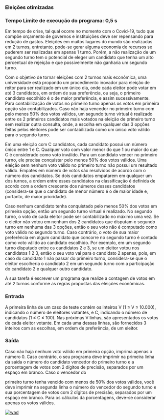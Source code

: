 ### Eleições otimizadas

### Tempo Limite de execução do programa: 0,5 s


Em tempo de crise, tal qual ocorre no momento com o Covid-19, tudo que compõe orçamento de governos e instituições deve ser repensando para redução de gastos. Eleições em muitos lugares do mundo são realizadas em 2 turnos, entretanto, pode-se gerar alguma economia de recursos se puderem ser realizadas em apenas 1 turno. Porém, a não realização de um segundo turno tem o potencial de eleger um candidato que tenha um alto percentual de rejeição e que possivelmente não ganharia um segundo turno.

Com o objetivo de tornar eleições com 2 turnos mais econômica, uma universidade está propondo um procedimento inovador para eleição de reitor para ser realizado em um único dia, onde cada eleitor pode votar em até 3 candidatos, em ordem de sua preferência, ou seja, o primeiro candidato escolhido é o de maior preferência, e assim sucessivamente. Para contabilização de votos no primeiro turno apenas os votos em primeira opção são contabilizados. Caso não haja vencedor no primeiro turno com pelo menos 50% dos votos válidos, um segundo turno virtual é realizado entre os 2 primeiros candidatos mais votados na eleição de primeiro turno sem realizar outra consulta, onde, a escolha em qualquer das 3 opções feitas pelos eleitores pode ser contabilizada como um único voto válido para o segundo turno.

Em uma eleição com C candidatos, cada candidato possui um número único entre 1 e C. Qualquer voto com valor menor do que 1 ou maior do que C é considerado como voto inválido. Para um candidato vencer no primeiro turno, ele precisa conquistar pelo menos 50% dos votos válidos. Uma eleição sem nenhum voto válido no primeiro turno não possui um resultado válido. Empates em número de votos são resolvidos de acordo com o número dos candidatos. Se dois candidatos empatarem em qualquer um dos turnos, a ordem entre esses candidatos na classificação é definida de acordo com a ordem crescente dos números desses candidatos (considera-se que o candidato de menor número é o de maior idade e, portanto, de maior prioridade).

Caso nenhum candidato tenha conquistado pelo menos 50% dos votos em primeira opção, então um segundo turno virtual é realizado. No segundo turno, o voto de cada eleitor pode ser contabilizado no máximo uma vez. Se o eleitor não votou em nenhum dos 2 candidatos que disputam o segundo turno em nenhuma das 3 opções, então o seu voto não é computado como voto válido no segundo turno. Caso contrário, o voto de sua maior preferência em algum candidato que concorre no segundo turno é contado como voto válido ao candidato escolhido. Por exemplo, em um segundo turno disputado entre os candidatos 2 e 3, se um eleitor votou nos candidatos 1 2 3, então o seu voto vai para o candidato 2 apenas, pois, em caso do candidato 1 não passar do primeiro turno, considera-se que o eleitor escolheria o candidato 2 em um segundo turno com a participação do candidato 2 e qualquer outro candidato.

A sua tarefa é escrever um programa que realize a contagem de votos em até 2 turnos conforme as regras propostas das eleições econômicas.

### Entrada

A primeira linha de um caso de teste contém os inteiros V (1 ≤ V ≤ 10.000), indicando o número de eleitores votantes, e C, indicando o número de candidatos (1 ≤ C ≤ 100). Nas próximas V linhas, são apresentados os votos de cada eleitor votante. Em cada uma dessas linhas, são fornecidos 3 inteiros com as escolhas, em ordem de preferência, de um eleitor.

### Saída

Caso não haja nenhum voto válido em primeira opção, imprima apenas o número 0. Caso contrário, o seu programa deve imprimir na primeira linha da saída o número do candidato vencedor do primeiro turno e a porcentagem de votos com 2 dígitos de precisão, separados por um espaço em branco. Caso o vencedor do


primeiro turno tenha vencido com menos de 50% dos votos válidos, você deve imprimir na segunda linha o número do vencedor do segundo turno e sua porcentagem de votos com 2 dígitos de precisão, separados por um espaço em branco. Para os cálculos da porcentagens, deve-se considerar apenas os votos válidos.

[![wad](https://i.imgur.com/Nz6IHcN.png "wad")](https://i.imgur.com/Nz6IHcN.png "wad")
